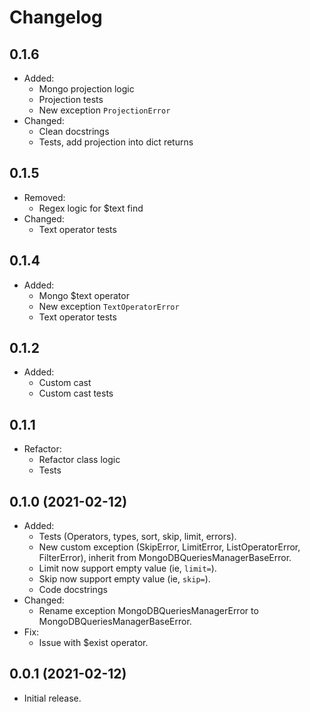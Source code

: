 # Changelog

## 0.1.6
* Added: 
    - Mongo projection logic
    - Projection tests
    - New exception `ProjectionError`
* Changed:
    - Clean docstrings
    - Tests, add projection into dict returns

## 0.1.5
* Removed: 
    - Regex logic for $text find
* Changed:
    - Text operator tests
    
## 0.1.4
* Added: 
    - Mongo $text operator
    - New exception `TextOperatorError`
    - Text operator tests

## 0.1.2
* Added:
    - Custom cast
    - Custom cast tests

## 0.1.1
* Refactor:
    - Refactor class logic
    - Tests
    
## 0.1.0 (2021-02-12)
* Added:
    - Tests (Operators, types, sort, skip, limit, errors).
    - New custom exception (SkipError, LimitError, ListOperatorError, FilterError), inherit from MongoDBQueriesManagerBaseError.
    - Limit now support empty value (ie, `limit=`).
    - Skip now support empty value (ie, `skip=`).
    - Code docstrings
* Changed:
    - Rename exception MongoDBQueriesManagerError to MongoDBQueriesManagerBaseError.
* Fix:
    - Issue with $exist operator.

## 0.0.1 (2021-02-12)
* Initial release.